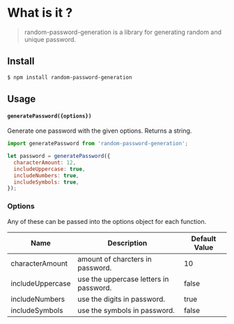 # What is it ?

> random-password-generation is a library for generating random and unique password.

## Install

```bash
$ npm install random-password-generation
```

## Usage

#### `generatePassword({options})`

Generate one password with the given options. Returns a string.

```javascript
import generatePassword from 'random-password-generation';

let password = generatePassword({
  characterAmount: 12,
  includeUppercase: true,
  includeNumbers: true,
  includeSymbols: true,
});
```

### Options

Any of these can be passed into the options object for each function.

| Name             | Description                            | Default Value |
| ---------------- | -------------------------------------- | ------------- |
| characterAmount  | amount of charcters in password.       | 10            |
| includeUppercase | use the uppercase letters in password. | false         |
| includeNumbers   | use the digits in password.            | true          |
| includeSymbols   | use the symbols in password.           | false         |
